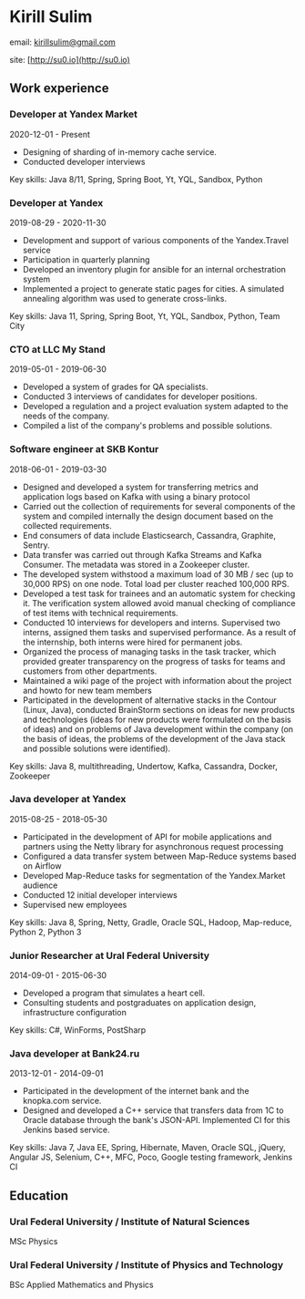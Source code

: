 # Kirill Sulim


email: [kirillsulim@gmail.com](mailto:kirillsulim@gmail.com)



site: [http://su0.io](http://su0.io)





## Work experience



### Developer at Yandex Market
2020-12-01 - Present
- Designing of sharding of in-memory cache service.
- Conducted developer interviews



Key skills: Java 8/11, Spring, Spring Boot, Yt, YQL, Sandbox, Python




### Developer at Yandex
2019-08-29 - 2020-11-30
- Development and support of various components of the Yandex.Travel service
- Participation in quarterly planning
- Developed an inventory plugin for ansible for an internal orchestration system
- Implemented a project to generate static pages for cities. A simulated annealing algorithm was used to generate cross-links.



Key skills: Java 11, Spring, Spring Boot, Yt, YQL, Sandbox, Python, Team City




### CTO at LLC My Stand
2019-05-01 - 2019-06-30
- Developed a system of grades for QA specialists.
- Conducted 3 interviews of candidates for developer positions.
- Developed a regulation and a project evaluation system adapted to the needs of the company.
- Compiled a list of the company's problems and possible solutions.






### Software engineer at SKB Kontur
2018-06-01 - 2019-03-30
- Designed and developed a system for transferring metrics and application logs based on Kafka with using a binary protocol
- Carried out the collection of requirements for several components of the system and compiled internally the design document based on the collected requirements.
- End consumers of data include Elasticsearch, Cassandra, Graphite, Sentry.
- Data transfer was carried out through Kafka Streams and Kafka Consumer. The metadata was stored in a Zookeeper cluster.
- The developed system withstood a maximum load of 30 MB / sec (up to 30,000 RPS) on one node. Total load per cluster reached 100,000 RPS.
- Developed a test task for trainees and an automatic system for checking it. The verification system allowed avoid manual checking of compliance of test items with technical requirements.
- Conducted 10 interviews for developers and interns. Supervised two interns, assigned them tasks and supervised performance. As a result of the internship, both interns were hired for permanent jobs.
- Organized the process of managing tasks in the task tracker, which provided greater transparency on the progress of tasks for teams and customers from other departments.
- Maintained a wiki page of the project with information about the project and howto for new team members
- Participated in the development of alternative stacks in the Contour (Linux, Java), conducted BrainStorm sections on ideas for new products and technologies (ideas for new products were formulated on the basis of ideas) and on problems of Java development within the company (on the basis of ideas, the problems of the development of the Java stack and possible solutions were identified).



Key skills: Java 8, multithreading, Undertow, Kafka, Cassandra, Docker, Zookeeper




### Java developer at Yandex
2015-08-25 - 2018-05-30
- Participated in the development of API for mobile applications and partners using the Netty library for asynchronous request processing
- Configured a data transfer system between Map-Reduce systems based on Airflow
- Developed Map-Reduce tasks for segmentation of the Yandex.Market audience
- Conducted 12 initial developer interviews
- Supervised new employees



Key skills: Java 8, Spring, Netty, Gradle, Oracle SQL, Hadoop, Map-reduce, Python 2, Python 3




### Junior Researcher at Ural Federal University
2014-09-01 - 2015-06-30
- Developed a program that simulates a heart cell.
- Consulting students and postgraduates on application design, infrastructure configuration



Key skills: C#, WinForms, PostSharp




### Java developer at Bank24.ru
2013-12-01 - 2014-09-01
- Participated in the development of the internet bank and the knopka.com service.
- Designed and developed a C++ service that transfers data from 1С to Oracle database through the bank's JSON-API. Implemented CI for this Jenkins based service.



Key skills: Java 7, Java EE, Spring, Hibernate, Maven, Oracle SQL, jQuery, Angular JS, Selenium, C++, MFC, Poco, Google testing framework, Jenkins CI




## Education


### Ural Federal University / Institute of Natural Sciences
MSc Physics

### Ural Federal University / Institute of Physics and Technology
BSc Applied Mathematics and Physics
